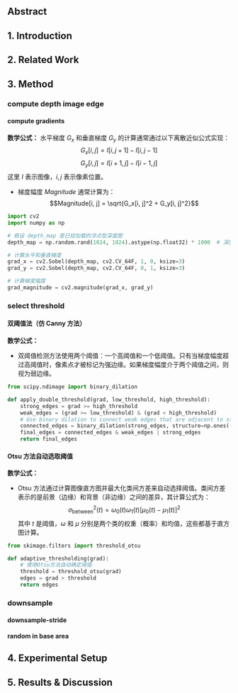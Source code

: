 ## Abstract

## 1. Introduction

## 2. Related Work

## 3. Method

### compute depth image edge
#### compute gradients

**数学公式：**
	水平梯度 $G_x$ 和垂直梯度 $G_y$ 的计算通常通过以下离散近似公式实现：
 $$G_x[i, j] = I[i, j+1] - I[i, j-1]$$
  $$G_y[i, j] = I[i+1, j] - I[i-1, j]$$
  这里 $I$ 表示图像，$i, j$ 表示像素位置。

- 梯度幅度 $Magnitude$ 通常计算为：
$$Magnitude[i, j] = \sqrt{G_x[i, j]^2 + G_y[i, j]^2}$$

```python
import cv2
import numpy as np

# 假设 depth_map 是已经加载的浮点型深度图
depth_map = np.random.rand(1024, 1024).astype(np.float32) * 1000  # 深度图例子

# 计算水平和垂直梯度
grad_x = cv2.Sobel(depth_map, cv2.CV_64F, 1, 0, ksize=3)
grad_y = cv2.Sobel(depth_map, cv2.CV_64F, 0, 1, ksize=3)

# 计算梯度幅度
grad_magnitude = cv2.magnitude(grad_x, grad_y)
```


### select threshold 
#### 双阈值法（仿 Canny 方法）

**数学公式：**
- 双阈值检测方法使用两个阈值：一个高阈值和一个低阈值。只有当梯度幅度超过高阈值时，像素点才被标记为强边缘。如果梯度幅度介于两个阈值之间，则视为弱边缘。

```python
from scipy.ndimage import binary_dilation

def apply_double_threshold(grad, low_threshold, high_threshold):
    strong_edges = grad >= high_threshold
    weak_edges = (grad >= low_threshold) & (grad < high_threshold)
    # Use binary dilation to connect weak edges that are adjacent to strong edges
    connected_edges = binary_dilation(strong_edges, structure=np.ones((3,3)))
    final_edges = connected_edges & weak_edges | strong_edges
    return final_edges

```
#### Otsu 方法自动选取阈值

**数学公式：**
- Otsu 方法通过计算图像直方图并最大化类间方差来自动选择阈值。类间方差表示的是前景（边缘）和背景（非边缘）之间的差异，其计算公式为：
$$
  \sigma^2_{\text{between}}(t) = \omega_0(t) \omega_1(t) [\mu_0(t) - \mu_1(t)]^2$$
  其中 $t$ 是阈值，$\omega$ 和 $\mu$ 分别是两个类的权重（概率）和均值，这些都基于直方图计算。

```python
from skimage.filters import threshold_otsu

def adaptive_thresholding(grad):
    # 使用Otsu方法自动确定阈值
    threshold = threshold_otsu(grad)
    edges = grad > threshold
    return edges

```

### downsample


#### downsample-stride



#### random in base area


## 4. Experimental Setup


## 5. Results & Discussion
